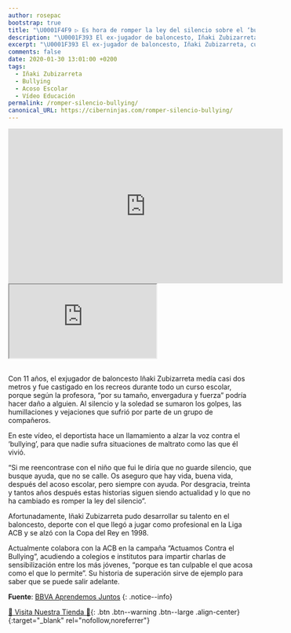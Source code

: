 ```yaml
---
author: rosepac
bootstrap: true
title: "\U0001F4F9 ▷ Es hora de romper la ley del silencio sobre el ‘bullying’ por Iñaki Zubizarreta \U0001F393"
description: "\U0001F393 El ex-jugador de baloncesto, Iñaki Zubizarreta, cuenta su fuerte historia de su infancia sobre el acoso escolar"
excerpt: "\U0001F393 El ex-jugador de baloncesto, Iñaki Zubizarreta, cuenta su fuerte historia de su infancia sobre el acoso escolar"
comments: false
date: 2020-01-30 13:01:00 +0200
tags:
  - Iñaki Zubizarreta
  - Bullying
  - Acoso Escolar
  - Vídeo Educación
permalink: /romper-silencio-bullying/
canonical_URL: https://ciberninjas.com/romper-silencio-bullying/
---
```


<iframe width="560" height="315" src="https://www.youtube.com/embed/gODzdiZ4Gj8" frameborder="0" allow="accelerometer; autoplay; encrypted-media; gyroscope; picture-in-picture" allowfullscreen></iframe>

<div class="embed-responsive embed-responsive-16by9">
  <iframe class="embed-responsive-item" src="https://www.youtube-nocookie.com/embed/8u51ZY2a3Sc?rel=0" allowfullscreen></iframe>
</div><br/>

Con 11 años, el exjugador de baloncesto Iñaki Zubizarreta medía casi dos metros y fue castigado en los recreos durante todo un curso escolar, porque según la profesora, “por su tamaño, envergadura y fuerza” podría hacer daño a alguien. Al silencio y la soledad se sumaron los golpes, las humillaciones y vejaciones que sufrió por parte de un grupo de compañeros. 

En este vídeo, el deportista hace un llamamiento a alzar la voz contra el ‘bullying’, para que nadie sufra situaciones de maltrato como las que él vivió. 

“Si me reencontrase con el niño que fui le diría que no guarde silencio, que busque ayuda, que no se calle. Os aseguro que hay vida, buena vida, después del acoso escolar, pero siempre con ayuda. Por desgracia, treinta y tantos años después estas historias siguen siendo actualidad y lo que no ha cambiado es romper la ley del silencio”.

Afortunadamente, Iñaki Zubizarreta pudo desarrollar su talento en el baloncesto, deporte con el que llegó a jugar como profesional en la Liga ACB y se alzó con la Copa del Rey en 1998.  

Actualmente colabora con la ACB en la campaña “Actuamos Contra el Bullying”, acudiendo a colegios e institutos para impartir charlas de sensibilización entre los más jóvenes, “porque es tan culpable el que acosa como el que lo permite”. Su historia de superación sirve de ejemplo para saber que se puede salir adelante.

**Fuente**\: [BBVA Aprendemos Juntos](https://aprendemosjuntos.elpais.com/archivo/)
{: .notice--info}

[🎁 Visita Nuestra Tienda 🎁](https://www.amazon.es/shop/cibercursos){: .btn .btn--warning .btn--large .align-center}{:target="_blank" rel="nofollow,noreferrer"}